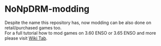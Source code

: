 # NoNpDRM-modding
Despite the name this repository has, now modding can be also done on retail/purchased games too.  
For a full tutorial how to mod games on 3.60 ENSO or 3.65 ENSO and more please visit [Wiki Tab](https://github.com/TheRadziu/NoNpDRM-modding/wiki). 
